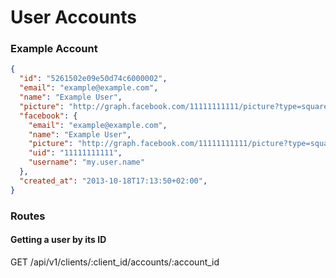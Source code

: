 # User Accounts

### Example Account

```json
{
  "id": "5261502e09e50d74c6000002",
  "email": "example@example.com",
  "name": "Example User",
  "picture": "http://graph.facebook.com/11111111111/picture?type=square",
  "facebook": {
    "email": "example@example.com",
    "name": "Example User",
    "picture": "http://graph.facebook.com/11111111111/picture?type=square",
    "uid": "11111111111",
    "username": "my.user.name"
  },
  "created_at": "2013-10-18T17:13:50+02:00",
}
```

### Routes

#### Getting a user by its ID

GET /api/v1/clients/:client_id/accounts/:account_id

